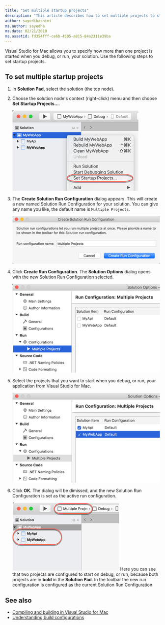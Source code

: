 ```yaml
---
title: "Set multiple startup projects"
description: "This article describes how to set multiple projects to start on run or debug."
author: sayedihashimi
ms.author: sayedha
ms.date: 02/21/2019
ms.assetid: fd354fff-ce6b-4505-a815-84a2311e39ba
---
```

Visual Studio for Mac allows you to specify how more than one project is started when you debug, or run, your solution. Use the following steps to set startup projects.

## To set multiple startup projects

1.  In **Solution Pad**, select the solution (the top node).

2. Choose the solution node's context (right-click) menu and then choose **Set Startup Projects...**.

   ![Set startup projects context menu](media/startup-proj-ctx-menu.png)

3. The **Create Solution Run Configuration** dialog appears. This will create a new named Solution Run Configuration for your solution. You can give any name you like, the default name is `Multiple Projects`.

   ![Create Solution Run Configuration dialog](media/create-sln-run-config.png)

4. Click **Create Run Configuration**. The **Solution Options** dialog opens with the new Solution Run Configuration selected.

   ![Solution Options dialog](media/sln-options-run-config-multi-projects.png)

5. Select the projects that you want to start when you debug, or run, your application from Visual Studio for Mac.

   ![Solution options dialog with configured run configuration](media/sln-options-run-config-multi-projects-configured.png)

6. Click **OK**. The dialog will be dimissed, and the new Solution Run Configuration is set as the active run configuration.

   ![Solution with multiple projects configured to start on debug or run](media/startup-project-configured.png)
   Here you can see that two projects are configured to start on debug, or run, because both projects are in **bold** in the **Solution Pad**. In the toolbar the new run configuration is configured as the current Solution Run Configuration.

## See also

- [Compiling and building in Visual Studio for Mac](compiling-and-building.md)
- [Understanding build configurations](configurations.md)